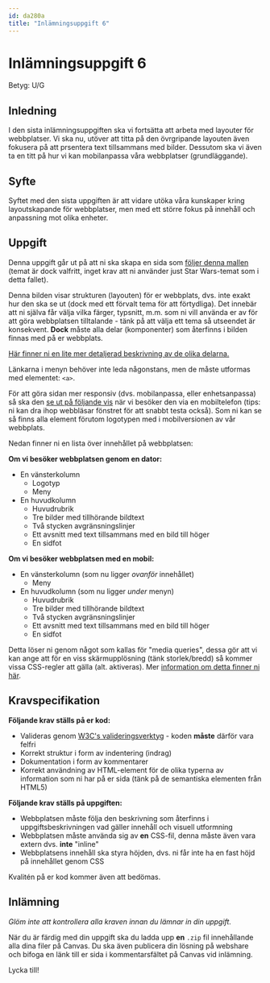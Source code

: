 ```yaml
---
id: da280a
title: "Inlämningsuppgift 6"
---
```


# Inlämningsuppgift 6

Betyg: U/G

## Inledning

I den sista inlämningsuppgiften ska vi fortsätta att arbeta med layouter för webbplatser. Vi ska nu, utöver att titta på den övrgripande layouten även fokusera på att prsentera text tillsammans med bilder. Dessutom ska vi även ta en titt på hur vi kan mobilanpassa våra webbplatser (grundläggande).

## Syfte

Syftet med den sista uppgiften är att vidare utöka våra kunskaper kring layoutskapande för webbplatser, men med ett större fokus på innehåll och anpassning mot olika enheter.

## Uppgift

Denna uppgift går ut på att ni ska skapa en sida som [följer denna mallen](../material/assets/da280a_inl6_bild1.jpg) (temat är dock valfritt, inget krav att ni använder just Star Wars-temat som i detta fallet).

Denna bilden visar strukturen (layouten) för er webbplats, dvs. inte exakt hur den ska se ut (dock med ett förvalt tema för att förtydliga). Det innebär att ni själva får välja vilka färger, typsnitt, m.m. som ni vill använda er av för att göra webbplatsen tilltalande - tänk på att välja ett tema så utseendet är konsekvent. **Dock** måste alla delar (komponenter) som återfinns i bilden finnas med på er webbplats.

[Här finner ni en lite mer detaljerad beskrivning av de olika delarna.](../material/assets/da280a_inl6_bild2.jpg)

Länkarna i menyn behöver inte leda någonstans, men de måste utformas med elementet: `<a>`.

För att göra sidan mer responsiv (dvs. mobilanpassa, eller enhetsanpassa) så ska den [se ut på följande vis](../material/assets/da280a_inl6_bild3.jpg) när vi besöker den via en mobiltelefon (tips: ni kan dra ihop webbläsar fönstret för att snabbt testa också). Som ni kan se så finns alla element förutom logotypen med i mobilversionen av vår webbplats.

Nedan finner ni en lista över innehållet på webbplatsen:

**Om vi besöker webbplatsen genom en dator:**

* En vänsterkolumn
    * Logotyp
    * Meny
* En huvudkolumn
    * Huvudrubrik
    * Tre bilder med tillhörande bildtext
    * Två stycken avgränsningslinjer
    * Ett avsnitt med text tillsammans med en bild till höger
    * En sidfot

**Om vi besöker webbplatsen med en mobil:**

* En vänsterkolumn (som nu ligger *ovanför* innehållet)
    * Meny
* En huvudkolumn (som nu ligger *under* menyn)
    * Huvudrubrik
    * Tre bilder med tillhörande bildtext
    * Två stycken avgränsningslinjer
    * Ett avsnitt med text tillsammans med en bild till höger
    * En sidfot

Detta löser ni genom något som kallas för "media queries", dessa gör att vi kan ange att för en viss skärmupplösning (tänk storlek/bredd) så kommer vissa CSS-regler att gälla (alt. aktiveras). Mer [information om detta finner ni här](http://www.w3schools.com/cssref/css3_pr_mediaquery.asp).

## Kravspecifikation

**Följande krav ställs på er kod:**

* Valideras genom [W3C's valideringsverktyg](http://validator.w3.org) - koden **måste** därför vara felfri
* Korrekt struktur i form av indentering (indrag)
* Dokumentation i form av kommentarer
* Korrekt användning av HTML-element för de olika typerna av information som ni har på er sida (tänk på de semantiska elementen från HTML5)

**Följande krav ställs på uppgiften:**

* Webbplatsen måste följa den beskrivning som återfinns i uppgiftsbeskrivningen vad gäller innehåll och visuell utformning
* Webbplatsen måste använda sig av **en** CSS-fil, denna måste även vara extern dvs. **inte** "inline"
* Webbplatsens innehåll ska styra höjden, dvs. ni får inte ha en fast höjd på innehållet genom CSS

Kvalitén på er kod kommer även att bedömas.

## Inlämning

*Glöm inte att kontrollera alla kraven innan du lämnar in din uppgift.*

När du är färdig med din uppgift ska du ladda upp **en** `.zip` fil innehållande alla dina filer på Canvas. Du ska även publicera din lösning på webshare och bifoga en länk till er sida i kommentarsfältet på Canvas vid inlämning.

Lycka till!
